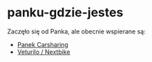 # panku-gdzie-jestes

Zaczęło się od Panka, ale obecnie wspierane są:
- [Panek Carsharing](https://panekcs.pl/)
- [Veturilo / Nextbike](https://www.veturilo.waw.pl/)


